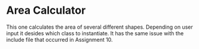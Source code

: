 # Area Calculator

This one calculates the area of several different shapes.  Depending on user input it desides which class to instantiate. It has the same issue with the include file that occurred in Assignment 10.
